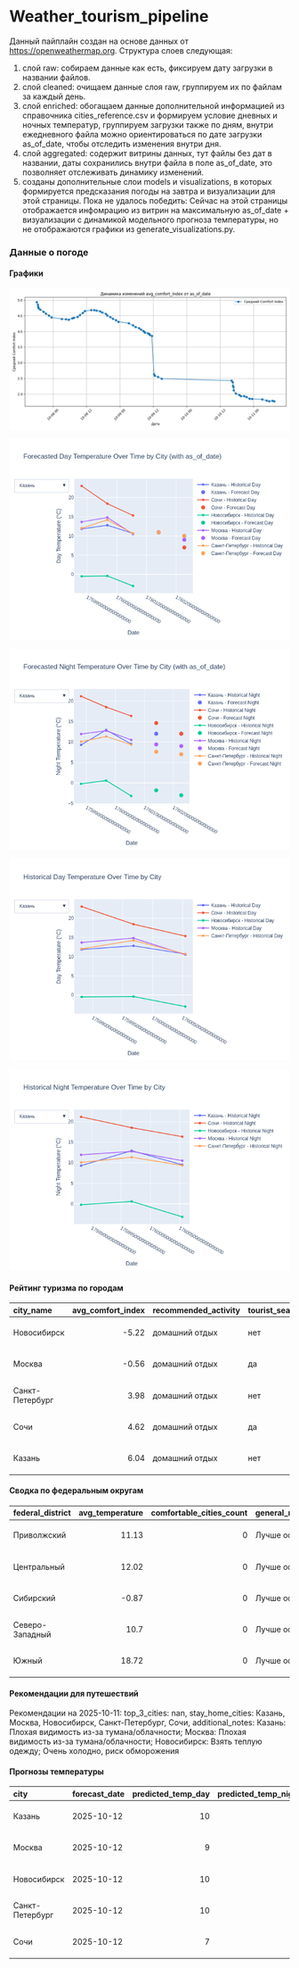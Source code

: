 # Weather_tourism_pipeline
Данный пайплайн создан на основе данных от https://openweathermap.org.
Структура слоев следующая:
  1) слой raw: 
  собираем данные как есть, фиксируем дату загрузки в названии файлов.
  2) слой cleaned:
  очищаем данные слоя raw, группируем их по файлам за каждый день.
  3) слой enriched:
  обогащаем данные дополнительной информацией из справочника cities_reference.csv и формируем условие дневных и ночных температур,
  группируем загрузки также по дням, внутри ежедневного файла можно ориентироваться по дате загрузки as_of_date, чтобы отследить изменения внутри дня.
  4) слой aggregated:
   содержит витрины данных, тут файлы без дат в названии, даты сохранились внутри файла в поле as_of_date, это позволняет отслеживать динамику изменений.
  6) созданы дополнительные слои models и visualizations, в которых формируется предсказания погоды на завтра и визуализации для этой страницы.
  Пока не удалось победить: Сейчас на этой страницы отображается инфомрацию из витрин на максимальную as_of_date + визуализации с динамикой модельного прогноза температуры, 
  но не отображаются графики из generate_visualizations.py.
<!-- WEATHER DATA START -->
### Данные о погоде

#### Графики
![Comfort Index Trend](data/visualizations/comfort_index_trend.png)

![Forecasted Day Temperature](data/visualizations/forecasted_day_temperature.png)

![Forecasted Night Temperature](data/visualizations/forecasted_night_temperature.png)

![Historical Day Temperature](data/visualizations/historical_day_temperature.png)

![Historical Night Temperature](data/visualizations/historical_night_temperature.png)

#### Рейтинг туризма по городам
| city_name       |   avg_comfort_index | recommended_activity   | tourist_season_match   | tourism_season   | tour_recommendation       | as_of_date          |
|:----------------|--------------------:|:-----------------------|:-----------------------|:-----------------|:--------------------------|:--------------------|
| Новосибирск     |               -5.22 | домашний отдых         | нет                    | Июнь-Август      | домашний отдых вне сезона | 2025-10-11 07:26:00 |
| Москва          |               -0.56 | домашний отдых         | да                     | Круглогодично    | домашний отдых в сезон    | 2025-10-11 07:26:00 |
| Санкт-Петербург |                3.98 | домашний отдых         | нет                    | Май-Сентябрь     | домашний отдых вне сезона | 2025-10-11 07:26:00 |
| Сочи            |                4.62 | домашний отдых         | да                     | Май-Октябрь      | домашний отдых в сезон    | 2025-10-11 07:26:00 |
| Казань          |                6.04 | домашний отдых         | нет                    | Май-Сентябрь     | домашний отдых вне сезона | 2025-10-11 07:26:00 |

#### Сводка по федеральным округам
| federal_district   |   avg_temperature |   comfortable_cities_count | general_recommendation   | as_of_date          |
|:-------------------|------------------:|---------------------------:|:-------------------------|:--------------------|
| Приволжский        |             11.13 |                          0 | Лучше остаться дома      | 2025-10-11 07:26:00 |
| Центральный        |             12.02 |                          0 | Лучше остаться дома      | 2025-10-11 07:26:00 |
| Сибирский          |             -0.87 |                          0 | Лучше остаться дома      | 2025-10-11 07:26:00 |
| Северо-Западный    |             10.7  |                          0 | Лучше остаться дома      | 2025-10-11 07:26:00 |
| Южный              |             18.72 |                          0 | Лучше остаться дома      | 2025-10-11 07:26:00 |

#### Рекомендации для путешествий
Рекомендации на 2025-10-11: top_3_cities: nan, stay_home_cities: Казань, Москва, Новосибирск, Санкт-Петербург, Сочи, additional_notes: Казань: Плохая видимость из-за тумана/облачности; Москва: Плохая видимость из-за тумана/облачности; Новосибирск: Взять теплую одежду; Очень холодно, риск обморожения

#### Прогнозы температуры
| city            | forecast_date   |   predicted_temp_day |   predicted_temp_night | model_type       | as_of_date          |
|:----------------|:----------------|---------------------:|-----------------------:|:-----------------|:--------------------|
| Казань          | 2025-10-12      |                   10 |                     12 | LinearRegression | 2025-10-11 07:26:32 |
| Москва          | 2025-10-12      |                    9 |                      9 | LinearRegression | 2025-10-11 07:26:32 |
| Новосибирск     | 2025-10-12      |                   10 |                     -3 | LinearRegression | 2025-10-11 07:26:32 |
| Санкт-Петербург | 2025-10-12      |                   10 |                      7 | LinearRegression | 2025-10-11 07:26:32 |
| Сочи            | 2025-10-12      |                    7 |                     12 | LinearRegression | 2025-10-11 07:26:32 |


<!-- WEATHER DATA END -->
